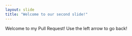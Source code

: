 ```yaml
---
layout: slide
title: "Welcome to our second slide!"
---
```

Welcome to my Pull Request!
Use the left arrow to go back!

